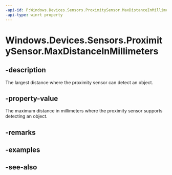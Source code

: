 ----api-id: P:Windows.Devices.Sensors.ProximitySensor.MaxDistanceInMillimeters
-api-type: winrt property
---<!-- Property syntaxpublic Windows.Foundation.IReference<uint> MaxDistanceInMillimeters { get; }--># Windows.Devices.Sensors.ProximitySensor.MaxDistanceInMillimeters## -descriptionThe largest distance where the proximity sensor can detect an object.## -property-valueThe maximum distance in millimeters where the proximity sensor supports detecting an object.## -remarks## -examples## -see-also